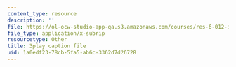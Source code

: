 ```yaml
---
content_type: resource
description: ''
file: https://ol-ocw-studio-app-qa.s3.amazonaws.com/courses/res-6-012-introduction-to-probability-spring-2018/1a0edf2378cb5fa5ab6c3362d7d26728_gB5TCCfF6e4.vtt
file_type: application/x-subrip
resourcetype: Other
title: 3play caption file
uid: 1a0edf23-78cb-5fa5-ab6c-3362d7d26728
---
```

